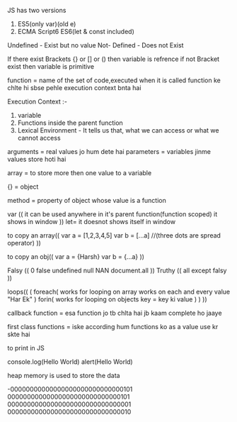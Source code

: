 JS has two versions
1. ES5(only var)(old e)
2. ECMA Script6 ES6(let & const included)


Undefined - Exist but no value
Not- Defined - Does not Exist


If there exist Brackets {} or [] or () then variable is refrence
if not Bracket exist then variable is primitive


function = name of the set of code,executed when it is called
function ke chlte hi sbse pehle execution context bnta hai 

Execution Context :-
1. variable
2. Functions inside the parent function
3. Lexical Environment - It tells us that, what we can access or what we cannot access

arguments = real values jo hum dete hai
parameters = variables jinme values store hoti hai

array = to store more then one value to a variable

{} = object

method = property of object whose value is a function

var ((
    it can be used anywhere in it's parent function(function scoped)
    it shows in window
))
let= it doesnot shows itself in window

to copy an array((
    var a = [1,2,3,4,5]
    var b = [...a]  //(three dots are spread operator)
))

to copy an obj((
    var a = {Harsh}
    var b = {...a}
))

Falsy ((
    0 false undefined null NAN document.all
))
Truthy ((
    all except falsy
))

loops((
    (
        foreach(
            works for looping on array
            works on each and every value "Har Ek"
        )
        forin(
            works for looping on objects
            key = key ki value
        )
    )
))



callback function = esa function jo tb chlta hai jb kaam complete ho jaaye

first class functions = iske according hum functions ko as a value use kr skte hai

to print in JS

console.log(Hello World)
alert(Hello World)


heap memory is used to store the data


-00000000000000000000000000000101
00000000000000000000000000000101
00000000000000000000000000000001
00000000000000000000000000000010